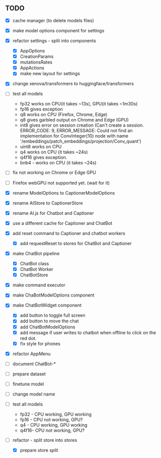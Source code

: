 ## TODO

* [x] cache manager (to delete models files)
* [x] make model options component for settings
* [x] refactor settings - split into components
    - [x] AppOptions
    - [x] CreationParams
    - [x] mutationsRates
    - [x] AppActions
    - [x] make new layout for settings
* [x] change xenova/transformers to huggingface/transformers
* [ ] test all models
    - fp32 works on CPU(it takes ~13s), GPU(it takes ~1m30s)
    - fp16 gives exception
    - q8 works on CPU (Firefox, Chrome, Edge)
    - q8 gives garbled output on Chrome and Edge (GPU)
    - int8 gives error on session creation (Can't create a session. ERROR_CODE: 9, ERROR_MESSAGE: Could not find an implementation for ConvInteger(10) node with name '/embeddings/patch_embeddings/projection/Conv_quant')
    - uint8 works on CPU
    - q4 works on CPU (it takes ~24s)
    - q4f16 gives exception.
    - bnb4 - works on CPU (it takes ~24s)
* [ ] fix not working on Chrome or Edge GPU
* [ ] Firefox webGPU not supported yet. (wait for it)

* [x] rename ModelOptions to CaptionerModelOptions
* [x] rename AIStore to CaptionerStore
* [x] rename AI.js for Chatbot and Captioner
* [x] use a different cache for Captioner and ChatBot
* [x] add reset command to Captioner and chatbot workers
    - [x] add requestReset to stores for ChatBot and Captioner
* [x] make ChatBot pipeline
    - [x] ChatBot class
    - [x] ChatBot Worker
    - [x] ChatBotStore
* [x] make command executor
* [x] make ChaBotModelOptions component
* [x] make ChatBotWidget component
    - [x] add button to toggle full screen
    - [x] add button to move the chat
    - [x] add ChatBotModelOptions
    - [x] add message if user writes to chatbot when offline to click on the red dot.
    - [x] fix style for phones
* [x] refactor AppMenu
* [ ] document ChatBot-*
* [ ] prepare dataset
* [ ] finetune model
* [ ] change model name
* [ ] test all models
    - fp32 - CPU working, GPU working
    - fp16 - CPU not working, GPU?
    - q4   - CPU working, GPU working
    - q4f16- CPU not working, GPU?

* [ ] refactor - split store into stores
    - [x] prepare store split

